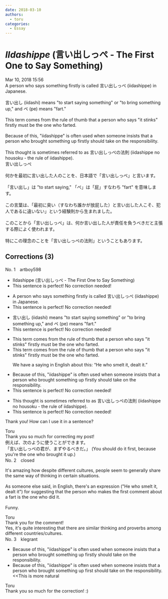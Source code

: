 ```yaml
---
date: 2018-03-10
authors:
  - toru
categories:
  - Essay
---
```


<h1 id="subject_show"><strong><em>IIdashippe</strong></em> (言い出しっぺ - The First One to Say Something)</h1>
<div class="date">Mar 10, 2018 15:56</div>
<div id="post"><div id="body_show_ori">
A person who says something firstly is called 言い出しっぺ (iidashippe) in Japanese.<br/><br/>言い出し (iidashi) means "to start saying something" or "to bring something up," and ペ (pe) means "fart." <br/><br/>This term comes from the rule of thumb that a person who says "it stinks" firstly must be the one who farted. <br/><br/>Because of this, "iidashippe" is often used when someone insists that a person who brought something up firstly should take on the responsibility.<br/><br/>This thought is sometimes referred to as 言い出しっぺの法則 (iidashippe no housoku - the rule of iidashippe).
</div></div>

<!-- more -->

<div id="post_ja"><div id="body_show_mo">
言い出しっぺ<br/><br/>何かを最初に言い出した人のことを、日本語で「言い出しっぺ」と言います。<br/><br/>「言い出し」は "to start saying," 「ぺ」は「屁」すなわち  "fart" を意味します。<br/><br/>この言葉は、「最初に臭い（すなわち誰かが放屁した）と言い出した人こそ、犯人であるに違いない」という経験則から生まれました。<br/><br/>このことから「言い出しっぺ」は、何か言い出した人が責任を負うべきだと主張する際によく使われます。<br/><br/>特にこの理念のことを「言い出しっぺの法則」ということもあります。
</div></div>

## Corrections (3)
<div id="block"><div class="first_name"> No. 1　<span class="just_name">artboy598</span></div><div id="block2">
<ul class="correction_field">
<li class="incorrect">IIdashippe (言い出しっぺ - The First One to Say Something)</li>
<li class="corrected perfect">This sentence is perfect! No correction needed!</li>
</ul>
<ul class="correction_field">
<li class="incorrect">A person who says something firstly is called 言い出しっぺ (iidashippe) in Japanese.</li>
<li class="corrected perfect">This sentence is perfect! No correction needed!</li>
</ul>
<ul class="correction_field">
<li class="incorrect">言い出し (iidashi) means "to start saying something" or "to bring something up," and ペ (pe) means "fart." </li>
<li class="corrected perfect">This sentence is perfect! No correction needed!</li>
</ul>
<ul class="correction_field">
<li class="incorrect">This term comes from the rule of thumb that a person who says "it stinks" firstly must be the one who farted.</li>
<li class="corrected correct">
This term comes from the rule of thumb that a person who says "it stinks" firstly must be the one who farted.
<p class="correction_comment">We have a saying in English about this:  “He who smelt it, dealt it.”</p>
</li>
</ul>
<ul class="correction_field">
<li class="incorrect">Because of this, "iidashippe" is often used when someone insists that a person who brought something up firstly should take on the responsibility.</li>
<li class="corrected perfect">This sentence is perfect! No correction needed!</li>
</ul>
<ul class="correction_field">
<li class="incorrect">This thought is sometimes referred to as 言い出しっぺの法則 (iidashippe no housoku - the rule of iidashippe).</li>
<li class="corrected perfect">This sentence is perfect! No correction needed!</li>
</ul>
<p class="comment_small">
 Thank you!  How can I use it in a sentence?
</p>

</div><div class="name"><span class="just_name">Toru</span><br>
Thank you so much for correcting my post!<br/>例えば、次のように使うことができます。<br/>「言い出しっぺの君が、まずやるべきだ。」 (You should do it first, because you're the one who brought it up.)
</div>
</div>
<div id="block"><div class="first_name"> No. 2　<span class="just_name">closed</span></div><div id="block2">
<p class="comment_small">
 It's amazing how despite different cultures, people seem to generally share the same way of thinking in certain situations.
 <br/>
 <br/>
 As someone else said, in English, there's an expression ("He who smelt it, dealt it") for suggesting that the person who makes the first comment about a fart is the one who did it.
 <br/>
 <br/>
 Funny.
</p>

</div><div class="name"><span class="just_name">Toru</span><br>
Thank you for the comment!<br/>Yes, it's quite interesting that there are similar thinking and proverbs among different countries/cultures.
</div>
</div>
<div id="block"><div class="first_name"> No. 3　<span class="just_name">klegrant</span></div><div id="block2">
<ul class="correction_field">
<li class="incorrect">Because of this, "iidashippe" is often used when someone insists that a person who brought something up firstly should take on the responsibility.</li>
<li class="corrected correct">
Because of this, "iidashippe" is often used when someone insists that a person who brought something up first should take on the responsibility. &lt;&lt;This is more natural
</li>
</ul>
</div><div class="name"><span class="just_name">Toru</span><br>
Thank you so much for the correction! :)
</div>
</div>
